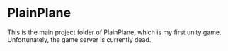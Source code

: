 # PlainPlane
This is the main project folder of PlainPlane, which is my first unity game. Unfortunately, the game server is currently dead.
